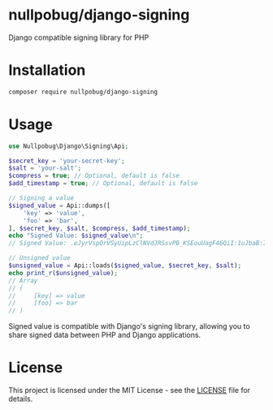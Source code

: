 # nullpobug/django-signing

Django compatible signing library for PHP

# Installation

```bash
composer require nullpobug/django-signing
```

# Usage

```php
use Nullpobug\Django\Signing\Api;

$secret_key = 'your-secret-key';
$salt = 'your-salt';
$compress = true; // Optional, default is false
$add_timestamp = true; // Optional, default is false

// Signing a value
$signed_value = Api::dumps([
    'key' => 'value',
    'foo' => 'bar',
], $secret_key, $salt, $compress, $add_timestamp);
echo "Signed Value: $signed_value\n";
// Signed Value: .eJyrVspOrVSyUipLzClNVdJRSsvPB_KSEouUagF46QiI:1uJbaB:IYz9-JnIyn7NAJJSIHe8eZ0vC3hj-3a_gFmCbpCrugU

// Unsigned value
$unsigned_value = Api::loads($signed_value, $secret_key, $salt);
echo print_r($unsigned_value);
// Array
// (
//     [key] => value
//     [foo] => bar
// )
```

Signed value is compatible with Django's signing library, allowing you to share signed data between PHP and Django applications.

# License

This project is licensed under the MIT License - see the [LICENSE](LICENSE) file for details.